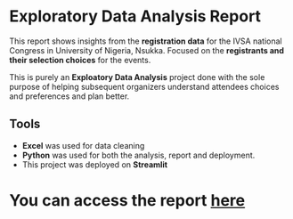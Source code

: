 # Exploratory Data Analysis Report

This report shows insights from the **registration data** for the IVSA national Congress in University of Nigeria, Nsukka.
Focused on the **registrants and their selection choices** for the events.

This is purely an **Exploatory Data Analysis** project done with the sole purpose of helping subsequent organizers understand attendees choices and preferences and plan better.

## Tools
- **Excel** was used for data cleaning
- **Python** was used for both the analysis, report and deployment.
- This project was deployed on **Streamlit**



# You can access the report [here](https://ivsareport.streamlit.app/)

